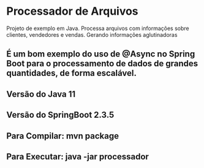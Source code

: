 # Processador de Arquivos

Projeto de exemplo em Java. Processa arquivos com informações sobre clientes, vendedores e vendas. Gerando informações aglutinadoras

## É um bom exemplo do uso de @Async no Spring Boot para o processamento de dados de grandes quantidades, de forma escalável.

## Versão do Java 11

## Versão do SpringBoot 2.3.5

## Para Compilar: mvn package

## Para Executar: java -jar processador


